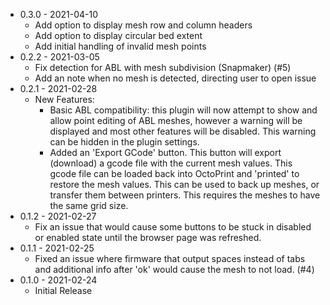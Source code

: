 - 0.3.0 - 2021-04-10
  - Add option to display mesh row and column headers
  - Add option to display circular bed extent
  - Add initial handling of invalid mesh points
- 0.2.2 - 2021-03-05
  - Fix detection for ABL with mesh subdivision (Snapmaker) (#5)
  - Add an note when no mesh is detected, directing user to open issue
- 0.2.1 - 2021-02-28
  - New Features:
    - Basic ABL compatibility: this plugin will now attempt to show and allow point editing of ABL meshes, however a warning will be displayed and most other features will be disabled. This warning can be hidden in the plugin settings.
    - Added an 'Export GCode' button. This button will export (download) a gcode file with the current mesh values. This gcode file can be loaded back into OctoPrint and 'printed' to restore the mesh values. This can be used to back up meshes, or transfer them between printers. This requires the meshes to have the same grid size.
- 0.1.2 - 2021-02-27
  - Fix an issue that would cause some buttons to be stuck in disabled or enabled state until the browser page was refreshed.
- 0.1.1 - 2021-02-25
  - Fixed an issue where firmware that output spaces instead of tabs and additional info after 'ok' would cause the mesh to not load. (#4)
- 0.1.0 - 2021-02-24
  - Initial Release
